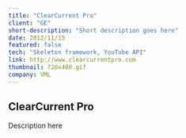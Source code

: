 ```yaml
---
title: "ClearCurrent Pro"
client: "GE"
short-description: "Short description goes here"
date: 2012/11/15
featured: false
tech: "Skeleton framework, YouTube API"
link: http://www.clearcurrentpro.com
thumbnail: 720x400.gif
company: VML
---
```


## ClearCurrent Pro

Description here
